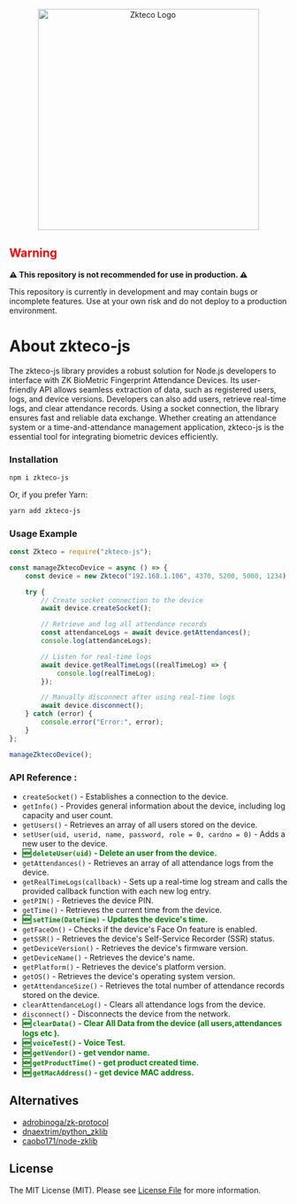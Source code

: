 <p align="center"><a href="https://www.zkteco.com/" target="_blank"><img src="https://raw.githubusercontent.com/coding-libs/zkteco-js/master/logo.jpg" width="400" alt="Zkteco Logo"></a></p>


## <span style="color:red;">Warning</span>

**⚠️ This repository is not recommended for use in production. ⚠️**

This repository is currently in development and may contain bugs or incomplete features. Use at your own risk and do not deploy to a production environment.

# About zkteco-js
The zkteco-js library provides a robust solution for Node.js developers to interface with ZK BioMetric Fingerprint Attendance Devices. Its user-friendly API allows seamless extraction of data, such as registered users, logs, and device versions. Developers can also add users, retrieve real-time logs, and clear attendance records. Using a socket connection, the library ensures fast and reliable data exchange. Whether creating an attendance system or a time-and-attendance management application, zkteco-js is the essential tool for integrating biometric devices efficiently.

### Installation

```bash
npm i zkteco-js
```

Or, if you prefer Yarn:

```bash
yarn add zkteco-js
```

### Usage Example

```js
const Zkteco = require("zkteco-js");

const manageZktecoDevice = async () => {
    const device = new Zkteco("192.168.1.106", 4370, 5200, 5000, 1234);

    try {
        // Create socket connection to the device
        await device.createSocket();

        // Retrieve and log all attendance records
        const attendanceLogs = await device.getAttendances();
        console.log(attendanceLogs);

        // Listen for real-time logs
        await device.getRealTimeLogs((realTimeLog) => {
            console.log(realTimeLog);
        });

        // Manually disconnect after using real-time logs
        await device.disconnect();
    } catch (error) {
        console.error("Error:", error);
    }
};

manageZktecoDevice();
```

### API Reference :

- `createSocket()` - Establishes a connection to the device.
- `getInfo()` - Provides general information about the device, including log capacity and user count.
- `getUsers()` - Retrieves an array of all users stored on the device.
- `setUser(uid, userid, name, password, role = 0, cardno = 0)` - Adds a new user to the device.
- <span style="color: green; font-weight: bold;">🆕 `deleteUser(uid)` - Delete an user from the device.</span>
- `getAttendances()` - Retrieves an array of all attendance logs from the device.
- `getRealTimeLogs(callback)` - Sets up a real-time log stream and calls the provided callback function with each new log entry.
- `getPIN()` - Retrieves the device PIN.
- `getTime()` - Retrieves the current time from the device.
- <span style="color: green; font-weight: bold;">🆕 `setTime(DateTime)` - Updates the device's time.</span>
- `getFaceOn()` - Checks if the device's Face On feature is enabled.
- `getSSR()` - Retrieves the device's Self-Service Recorder (SSR) status.
- `getDeviceVersion()` - Retrieves the device's firmware version.
- `getDeviceName()` - Retrieves the device's name.
- `getPlatform()` - Retrieves the device's platform version.
- `getOS()` - Retrieves the device's operating system version.
- `getAttendanceSize()` - Retrieves the total number of attendance records stored on the device.
- `clearAttendanceLog()` - Clears all attendance logs from the device.
- `disconnect()` - Disconnects the device from the network.
- <span style="color: green; font-weight: bold;">🆕 `clearData()` - Clear All Data from the device (all users,attendances logs etc ).</span>
- <span style="color: green; font-weight: bold;">🆕 `voiceTest()` - Voice Test.</span>
- <span style="color: green; font-weight: bold;">🆕 `getVendor()` - get vendor name.</span>
- <span style="color: green; font-weight: bold;">🆕 `getProductTime()` - get product created time.</span>
- <span style="color: green; font-weight: bold;">🆕 `getMacAddress()` - get device MAC address.</span>


## Alternatives

- [adrobinoga/zk-protocol](https://github.com/adrobinoga/zk-protocol)
- [dnaextrim/python_zklib](https://github.com/dnaextrim/python_zklib)
- [caobo171/node-zklib](https://github.com/caobo171/node-zklib)


## License

The MIT License (MIT). Please see [License File](LICENSE.md) for more information.
